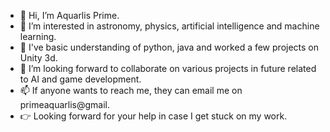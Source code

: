 - 👋 Hi, I’m Aquarlis Prime.
- 👀 I’m interested in astronomy, physics, artificial intelligence and machine learning.
- 🌱 I've basic understanding of python, java and worked a few projects on Unity 3d.
- 💞️ I’m looking forward to collaborate on various projects in future related to AI and game development.
- 📫 If anyone wants to reach me, they can email me on primeaquarlis@gmail.
- 👉 Looking forward for your help in case I get stuck on my work.
<!---
AquarlisPrime/AquarlisPrime is a ✨ special ✨ repository because its `README.md` (this file) appears on your GitHub profile.
You can click the Preview link to take a look at your changes.
--->

